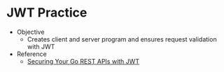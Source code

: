 # JWT Practice
- Objective
    - Creates client and server program and ensures request validation with JWT
- Reference
    - [Securing Your Go REST APIs with JWT](https://youtu.be/-Scg9INymBs)
